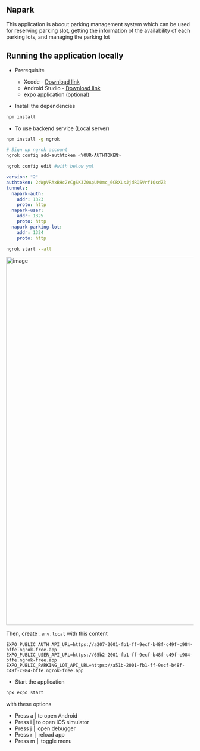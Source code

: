 ## Napark
This application is aboout parking management system which can be used for reserving parking slot, getting the information of the availability of each parking lots, and managing the parking lot

## Running the application locally
* Prerequisite
  * Xcode - [Download link](https://developer.apple.com/xcode/)
  * Android Studio - [Download link](https://developer.android.com/studio)
  * expo application (optional)

* Install the dependencies
```sh
npm install
```

* To use backend service (Local server)
```sh
npm install -g ngrok
```
```sh
# Sign up ngrok account
ngrok config add-authtoken <YOUR-AUTHTOKEN>
```

```sh
ngrok config edit #with below yml
```

```yml
version: "2"
authtoken: 2cWpVRAxBHc2YCgSK3Z0ApUM0mc_6CRXLsJjdRQ5Vrf1QsdZ3
tunnels:
  napark-auth:
    addr: 1323
    proto: http
  napark-user:
    addr: 1325
    proto: http
  napark-parking-lot:
    addr: 1324
    proto: http
```

```sh
ngrok start --all
```
<img width="987" alt="image" src="https://github.com/ParkingSystemWithLPR/Napark-application/assets/70643030/fae3f87e-b095-43be-a275-4226b1f4e870">

Then, create `.env.local` with this content
```.env
EXPO_PUBLIC_AUTH_API_URL=https://a207-2001-fb1-ff-9ecf-b48f-c49f-c984-bffe.ngrok-free.app
EXPO_PUBLIC_USER_API_URL=https://65b2-2001-fb1-ff-9ecf-b48f-c49f-c984-bffe.ngrok-free.app
EXPO_PUBLIC_PARKING_LOT_API_URL=https://a51b-2001-fb1-ff-9ecf-b48f-c49f-c984-bffe.ngrok-free.app

```

* Start the application
```sh
npx expo start
```
with these options
* Press a | to open Android 
* Press i | to open IOS simulator
* Press j │ open debugger
* Press r │ reload app
* Press m │ toggle menu

